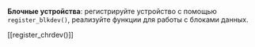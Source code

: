 **Блочные устройства**: регистрируйте устройство с помощью `register_blkdev()`, реализуйте функции для работы с блоками данных.

[[register_chrdev()]]
